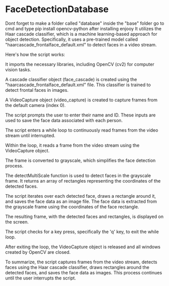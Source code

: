 # FaceDetectionDatabase
Dont forget to make a folder  called "database" inside the "base" folder
go to cmd and type pip install opencv-python after installing enjooy
It utilizes the Haar cascade classifier, which is a machine learning-based approach for object detection. Specifically, it uses a pre-trained model called "haarcascade_frontalface_default.xml" to detect faces in a video stream.

Here's how the script works:

It imports the necessary libraries, including OpenCV (cv2) for computer vision tasks.

A cascade classifier object (face_cascade) is created using the "haarcascade_frontalface_default.xml" file. This classifier is trained to detect frontal faces in images.

A VideoCapture object (video_capture) is created to capture frames from the default camera (index 0).

The script prompts the user to enter their name and ID. These inputs are used to save the face data associated with each person.

The script enters a while loop to continuously read frames from the video stream until interrupted.

Within the loop, it reads a frame from the video stream using the VideoCapture object.

The frame is converted to grayscale, which simplifies the face detection process.

The detectMultiScale function is used to detect faces in the grayscale frame. It returns an array of rectangles representing the coordinates of the detected faces.

The script iterates over each detected face, draws a rectangle around it, and saves the face data as an image file. The face data is extracted from the grayscale frame using the coordinates of the face rectangle.

The resulting frame, with the detected faces and rectangles, is displayed on the screen.

The script checks for a key press, specifically the 'q' key, to exit the while loop.

After exiting the loop, the VideoCapture object is released and all windows created by OpenCV are closed.

To summarize, the script captures frames from the video stream, detects faces using the Haar cascade classifier, draws rectangles around the detected faces, and saves the face data as images. This process continues until the user interrupts the script.

